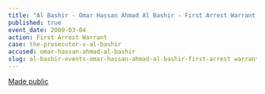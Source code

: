 ```yaml
---
title: "Al Bashir - Omar Hassan Ahmad Al Bashir - First Arrest Warrant "
published: true
event_date: 2009-03-04
action: First Arrest Warrant
case: the-prosecutor-v-al-bashir
accused: omar-hassan-ahmad-al-bashir
slug: al-bashir-events-omar-hassan-ahmad-al-bashir-first-arrest warrant
---
```


[Made public](http://www.icc-cpi.int/iccdocs/doc/doc639078.pdf)

